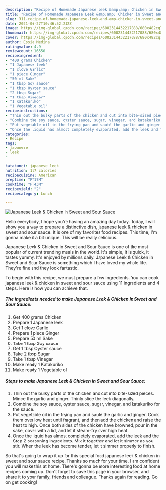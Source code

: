 ```yaml
---
description: "Recipe of Homemade Japanese Leek &amp;amp; Chicken in Sweet and Sour Sauce"
title: "Recipe of Homemade Japanese Leek &amp;amp; Chicken in Sweet and Sour Sauce"
slug: 311-recipe-of-homemade-japanese-leek-and-amp-chicken-in-sweet-and-sour-sauce
date: 2021-06-27T10:46:52.232Z
image: https://img-global.cpcdn.com/recipes/6002314432217088/680x482cq70/japanese-leek-chicken-in-sweet-and-sour-sauce-recipe-main-photo.jpg
thumbnail: https://img-global.cpcdn.com/recipes/6002314432217088/680x482cq70/japanese-leek-chicken-in-sweet-and-sour-sauce-recipe-main-photo.jpg
cover: https://img-global.cpcdn.com/recipes/6002314432217088/680x482cq70/japanese-leek-chicken-in-sweet-and-sour-sauce-recipe-main-photo.jpg
author: Essie Medina
ratingvalue: 4.9
reviewcount: 16550
recipeingredient:
- "400 grams Chicken"
- "1 Japanese leek"
- "1 clove Garlic"
- "1 piece Ginger"
- "50 ml Sake"
- "1 tbsp Soy sauce"
- "1 tbsp Oyster sauce"
- "2 tbsp Sugar"
- "1 tbsp Vinegar"
- "1 Katakuriko"
- "1 Vegetable oil"
recipeinstructions:
- "Thin out the bulky parts of the chicken and cut into bite-sized pieces. Mince the garlic and ginger. Thinly slice the leek diagonally."
- "Combine the soy sauce, oyster sauce, sugar, vinegar, and katakuriko for the sauce."
- "Put vegetable oil in the frying pan and sauté the garlic and ginger. Cook them over low heat until fragrant, and then add the chicken and raise the heat to high. Once both sides of the chicken have browned, pour in the sake, cover with a lid, and let it steam-fry over high heat."
- "Once the liquid has almost completely evaporated, add the leek and the Step 2 seasoning ingredients. Mix it together and let it simmer as you stir. When the leek has become tender, let it simmer properly to finish."
categories:
- Recipe
tags:
- japanese
- leek
- 

katakunci: japanese leek  
nutrition: 117 calories
recipecuisine: American
preptime: "PT17M"
cooktime: "PT43M"
recipeyield: "2"
recipecategory: Lunch

---
```



![Japanese Leek &amp; Chicken in Sweet and Sour Sauce](https://img-global.cpcdn.com/recipes/6002314432217088/680x482cq70/japanese-leek-chicken-in-sweet-and-sour-sauce-recipe-main-photo.jpg)

Hello everybody, I hope you're having an amazing day today. Today, I will show you a way to prepare a distinctive dish, japanese leek &amp; chicken in sweet and sour sauce. It is one of my favorites food recipes. This time, I'm gonna make it a bit unique. This will be really delicious.



Japanese Leek &amp; Chicken in Sweet and Sour Sauce is one of the most popular of current trending meals in the world. It's simple, it is quick, it tastes yummy. It's enjoyed by millions daily. Japanese Leek &amp; Chicken in Sweet and Sour Sauce is something which I have loved my whole life. They're fine and they look fantastic.


To begin with this recipe, we must prepare a few ingredients. You can cook japanese leek &amp; chicken in sweet and sour sauce using 11 ingredients and 4 steps. Here is how you can achieve that.

<!--inarticleads1-->

##### The ingredients needed to make Japanese Leek &amp; Chicken in Sweet and Sour Sauce:

1. Get 400 grams Chicken
1. Prepare 1 Japanese leek
1. Get 1 clove Garlic
1. Prepare 1 piece Ginger
1. Prepare 50 ml Sake
1. Take 1 tbsp Soy sauce
1. Get 1 tbsp Oyster sauce
1. Take 2 tbsp Sugar
1. Take 1 tbsp Vinegar
1. Make ready 1 Katakuriko
1. Make ready 1 Vegetable oil




<!--inarticleads2-->

##### Steps to make Japanese Leek &amp; Chicken in Sweet and Sour Sauce:

1. Thin out the bulky parts of the chicken and cut into bite-sized pieces. Mince the garlic and ginger. Thinly slice the leek diagonally.
1. Combine the soy sauce, oyster sauce, sugar, vinegar, and katakuriko for the sauce.
1. Put vegetable oil in the frying pan and sauté the garlic and ginger. Cook them over low heat until fragrant, and then add the chicken and raise the heat to high. Once both sides of the chicken have browned, pour in the sake, cover with a lid, and let it steam-fry over high heat.
1. Once the liquid has almost completely evaporated, add the leek and the Step 2 seasoning ingredients. Mix it together and let it simmer as you stir. When the leek has become tender, let it simmer properly to finish.




So that's going to wrap it up for this special food japanese leek &amp; chicken in sweet and sour sauce recipe. Thanks so much for your time. I am confident you will make this at home. There's gonna be more interesting food at home recipes coming up. Don't forget to save this page in your browser, and share it to your family, friends and colleague. Thanks again for reading. Go on get cooking!
